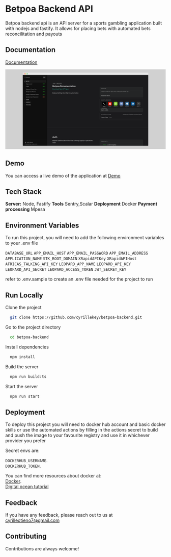 
# Betpoa Backend API

Betpoa backend api is an API server for a sports gambling application built with nodejs and fastify. It allows for placing bets with automated bets reconcilitation and payouts


## Documentation

[Documentation](https://walrus-app-24qv2.ondigitalocean.app/api/documentation)

![App Screenshot](https://github.com/cyrillekey/betpoa-backend/blob/master/screely-1711998173715.png?raw=true)


## Demo

You can access a live demo of the application at [Demo](https://walrus-app-24qv2.ondigitalocean.app/)


## Tech Stack

**Server:** Node, Fastify
**Tools** Sentry,Scalar
**Deployment** Docker
**Payment processing** Mpesa
## Environment Variables

To run this project, you will need to add the following environment variables to your .env file

`DATABASE_URL`
`APP_EMAIL_HOST`
`APP_EMAIL_PASSWORD`
`APP_EMAIL_ADDRESS`
`APPLICATION_NAME`
`STK_ROOT_DOMAIN`
`XRapidAPIKey`
`XRapidAPIHost`
`AFRICAS_TALKING_API_KEY`
`LEOPARD_APP_NAME`
`LEOPARD_API_KEY`
`LEOPARD_API_SECRET`
`LEOPARD_ACCESS_TOKEN`
`JWT_SECRET_KEY`

refer to .env.sample to create an .env file needed for the project to run

## Run Locally

Clone the project

```bash
  git clone https://github.com/cyrillekey/betpoa-backend.git
```

Go to the project directory

```bash
  cd betpoa-backend
```

Install dependencies

```bash
  npm install
```
Build the server
```bash
  npm run build:ts
```
Start the server

```bash
  npm run start
```


## Deployment

To deploy this project you will need to docker hub account and basic docker skills or use the automated actions by filling in the actions secret to build and push the image to your favourite registry and use it in whichever provider you prefer

Secret envs are:

`DOCKERHUB_USERNAME`.   
`DOCKERHUB_TOKEN`.   


You can find more resources about docker at:  
[Docker](https://www.docker.com/).  
[Digital ocean tutorial](https://www.digitalocean.com/community/tutorial-collections/how-to-install-and-use-docker)



## Feedback

If you have any feedback, please reach out to us at cyrilleotieno7@gmail.com


## Contributing

Contributions are always welcome!


